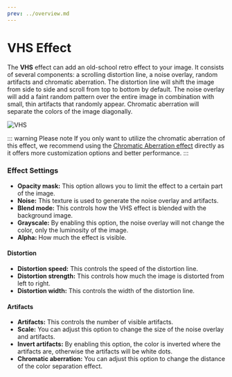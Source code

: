 ```yaml
---
prev: ../overview.md
---
```

# VHS Effect

The **VHS** effect can add an old-school retro effect to your image. It consists of several components: a scrolling distortion line, a noise overlay, random artifacts and chromatic aberration. The distortion line will shift the image from side to side and scroll from top to bottom by default. The noise overlay will add a faint random pattern over the entire image in combination with small, thin artifacts that randomly appear. Chromatic aberration will separate the colors of the image diagonally.

![VHS](/img/effects/VHS.gif)

::: warning Please note
If you only want to utilize the chromatic aberration of this effect, we recommend using the [Chromatic Aberration effect](/scene/effects/effect/chromaticaberration.html) directly as it offers more customization options and better performance.
:::

### Effect Settings

* **Opacity mask:** This option allows you to limit the effect to a certain part of the image.
* **Noise:** This texture is used to generate the noise overlay and artifacts.
* **Blend mode:** This controls how the VHS effect is blended with the background image.
* **Grayscale:** By enabling this option, the noise overlay will not change the color, only the luminosity of the image.
* **Alpha:** How much the effect is visible.

#### Distortion
* **Distortion speed:** This controls the speed of the distortion line.
* **Distortion strength:** This controls how much the image is distorted from left to right.
* **Distortion width:** This controls the width of the distortion line.

#### Artifacts
* **Artifacts:** This controls the number of visible artifacts.
* **Scale:** You can adjust this option to change the size of the noise overlay and artifacts.
* **Invert artifacts:** By enabling this option, the color is inverted where the artifacts are, otherwise the artifacts will be white dots.
* **Chromatic aberration:** You can adjust this option to change the distance of the color separation effect.
